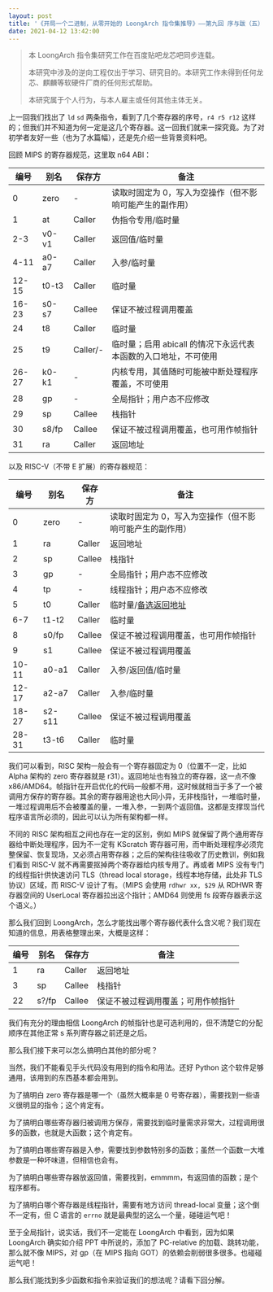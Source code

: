 ```yaml
---
layout: post
title: '《开局一个二进制，从零开始的 LoongArch 指令集推导》——第九回 序与跋（五）'
date: 2021-04-12 13:42:00
---
```


> 本 LoongArch 指令集研究工作在百度贴吧龙芯吧同步连载。
>
> 本研究中涉及的逆向工程仅出于学习、研究目的。本研究工作未得到任何龙芯、麒麟等软硬件厂商的任何形式帮助。
>
> 本研究属于个人行为，与本人雇主或任何其他主体无关。

上一回我们找出了 `ld` `sd` 两条指令，看到了几个寄存器的序号，`r4 r5 r12` 这样的；但我们并不知道为何一定是这几个寄存器。这一回我们就来一探究竟。为了对初学者友好一些（也为了水篇幅），还是先介绍一些背景资料吧。


回顾 MIPS 的寄存器规范，这里取 n64 ABI：

|编号|别名|保存方|备注|
|----|----|------|----|
|0|zero|-|读取时固定为 0，写入为空操作（但不影响可能产生的副作用）|
|1|at|Caller|伪指令专用/临时量|
|2-3|v0-v1|Caller|返回值/临时量|
|4-11|a0-a7|Caller|入参/临时量|
|12-15|t0-t3|Caller|临时量|
|16-23|s0-s7|Callee|保证不被过程调用覆盖|
|24|t8|Caller|临时量|
|25|t9|Caller/-|临时量；启用 abicall 的情况下永远代表本函数的入口地址，不可使用|
|26-27|k0-k1|-|内核专用，其值随时可能被中断处理程序覆盖，不可使用|
|28|gp|-|全局指针；用户态不应修改|
|29|sp|Callee|栈指针|
|30|s8/fp|Callee|保证不被过程调用覆盖，也可用作帧指针|
|31|ra|Caller|返回地址|

以及 RISC-V（不带 E 扩展）的寄存器规范：

|编号|别名|保存方|备注|
|----|----|------|----|
|0|zero|-|读取时固定为 0，写入为空操作（但不影响可能产生的副作用）|
|1|ra|Caller|返回地址|
|2|sp|Callee|栈指针|
|3|gp|-|全局指针；用户态不应修改|
|4|tp|-|线程指针；用户态不应修改|
|5|t0|Caller|临时量/[备选返回地址][alternate-link-register]|
|6-7|t1-t2|Caller|临时量|
|8|s0/fp|Callee|保证不被过程调用覆盖，也可用作帧指针|
|9|s1|Callee|保证不被过程调用覆盖|
|10-11|a0-a1|Caller|入参/返回值/临时量|
|12-17|a2-a7|Caller|入参/临时量|
|18-27|s2-s11|Callee|保证不被过程调用覆盖|
|28-31|t3-t6|Caller|临时量|

[alternate-link-register]: https://stackoverflow.com/questions/44556354/jal-what-is-the-alternate-link-register-x5-for

我们可以看到，RISC 架构一般会有一个寄存器固定为 0（位置不一定，比如 Alpha 架构的 zero 寄存器就是 r31）。返回地址也有独立的寄存器，这一点不像 x86/AMD64。帧指针在开启优化的代码一般都不用，这时候就相当于多了一个被调用方保存的寄存器。其余的寄存器用途也大同小异，无非栈指针，一堆临时量，一堆过程调用后不会被覆盖的量，一堆入参，一到两个返回值。这都是支撑现当代程序语言所必须的，因此可以认为所有架构都一样。

不同的 RISC 架构相互之间也存在一定的区别，例如 MIPS 就保留了两个通用寄存器给中断处理程序，因为不一定有 KScratch 寄存器可用，而中断处理程序必须完整保留、恢复现场，又必须占用寄存器；之后的架构往往吸收了历史教训，例如我们看到 RISC-V 就不再需要抠掉两个寄存器给内核专用了。再或者 MIPS 没有专门的线程指针供快速访问 TLS（thread local storage，线程本地存储，此处非 TLS 协议）区域，而 RISC-V 设计了有。（MIPS 会使用 `rdhwr xx, $29` 从 RDHWR 寄存器空间的 UserLocal 寄存器拉出这个指针；AMD64 则使用 fs 段寄存器表示这个语义。）

那么我们回到 LoongArch，怎么才能找出哪个寄存器代表什么含义呢？我们现在知道的信息，用表格整理出来，大概是这样：

|编号|别名|保存方|备注|
|----|----|------|----|
|1|ra|Caller|返回地址|
|3|sp|Callee|栈指针|
|22|s?/fp|Callee|保证不被过程调用覆盖；可用作帧指针|

我们有充分的理由相信 LoongArch 的帧指针也是可选利用的，但不清楚它的分配顺序在其他正常 s 系列寄存器之前还是之后。

那么我们接下来可以怎么搞明白其他的部分呢？

当然，我们不能看见手头代码没有用到的指令和用法。还好 Python 这个软件足够通用，该用到的东西基本都会用到。

为了搞明白 zero 寄存器是哪一个（虽然大概率是 0 号寄存器），需要找到一些语义很明显的指令；这个肯定有。

为了搞明白哪些寄存器归被调用方保存，需要找到临时量需求非常大，过程调用很多的函数，也就是大函数；这个肯定有。

为了搞明白哪些寄存器是入参，需要找到参数特别多的函数；虽然一个函数一大堆参数是一种坏味道，但相信也会有。

为了搞明白哪些寄存器放返回值，需要找到，emmmm，有返回值的函数；是个程序都有。

为了搞明白哪个寄存器是线程指针，需要有地方访问 thread-local 变量；这个倒不一定有，但 C 语言的 `errno` 就是最典型的这么一个量，碰碰运气吧！

至于全局指针，说实话，我们不一定能在 LoongArch 中看到，因为如果 LoongArch 确实如介绍 PPT 中所说的，添加了 PC-relative 的加载、跳转功能，那么就不像 MIPS，对 gp（在 MIPS 指向 GOT）的依赖会削弱很多很多。也碰碰运气吧！

那么我们能找到多少函数和指令来验证我们的想法呢？请看下回分解。
